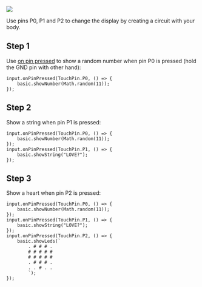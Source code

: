 ![](/static/mb/projects/a3-pins.png)

Use pins P0, P1 and P2 to change the display by creating a circuit with your body.

## Step 1

Use [on pin pressed](/reference/input/on-pin-pressed) to show a random number
when pin P0 is pressed (hold the GND pin with other hand):

```blocks
input.onPinPressed(TouchPin.P0, () => {
    basic.showNumber(Math.random(11));
});
```
## Step 2

Show a string when pin P1 is pressed:

```blocks
input.onPinPressed(TouchPin.P0, () => {
    basic.showNumber(Math.random(11));
});
input.onPinPressed(TouchPin.P1, () => {
    basic.showString("LOVE?");
});
```

## Step 3

Show a heart when pin P2 is pressed:

```blocks
input.onPinPressed(TouchPin.P0, () => {
    basic.showNumber(Math.random(11));
});
input.onPinPressed(TouchPin.P1, () => {
    basic.showString("LOVE?");
});
input.onPinPressed(TouchPin.P2, () => {
    basic.showLeds(`
        . # # # .
        # # # # #
        # # # # #
        . # # # .
        . . # . .
        `);
});
```